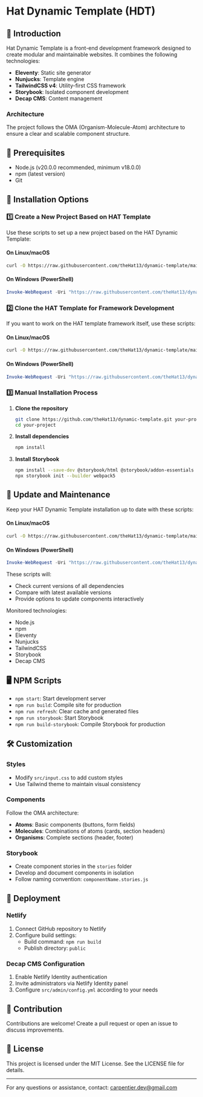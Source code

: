 # Hat Dynamic Template (HDT)

## 🌟 Introduction

Hat Dynamic Template is a front-end development framework designed to create modular and maintainable websites. It combines the following technologies:

- **Eleventy**: Static site generator
- **Nunjucks**: Template engine
- **TailwindCSS v4**: Utility-first CSS framework
- **Storybook**: Isolated component development
- **Decap CMS**: Content management

### Architecture

The project follows the OMA (Organism-Molecule-Atom) architecture to ensure a clear and scalable component structure.

## 🔧 Prerequisites

- Node.js (v20.0.0 recommended, minimum v18.0.0)
- npm (latest version)
- Git

## 🚀 Installation Options

### 1️⃣ Create a New Project Based on HAT Template

Use these scripts to set up a new project based on the HAT Dynamic Template:

#### On Linux/macOS

```sh
curl -O https://raw.githubusercontent.com/theHat13/dynamic-template/main/docs/scripts/setup-new-project.sh && chmod +x setup-new-project.sh && ./setup-new-project.sh
```

#### On Windows (PowerShell)

```powershell
Invoke-WebRequest -Uri "https://raw.githubusercontent.com/theHat13/dynamic-template/main/docs/scripts/setup-new-project.ps1" -OutFile "setup-new-project.ps1" ; .\setup-new-project.ps1
```

### 2️⃣ Clone the HAT Template for Framework Development

If you want to work on the HAT template framework itself, use these scripts:

#### On Linux/macOS

```sh
curl -O https://raw.githubusercontent.com/theHat13/dynamic-template/main/docs/scripts/clone-hat-template.sh && chmod +x clone-hat-template.sh && ./clone-hat-template.sh
```

#### On Windows (PowerShell)

```powershell
Invoke-WebRequest -Uri "https://raw.githubusercontent.com/theHat13/dynamic-template/main/docs/scripts/clone-hat-template.ps1" -OutFile "clone-hat-template.ps1" ; .\clone-hat-template.ps1
```

### 3️⃣ Manual Installation Process

1. **Clone the repository**

   ```sh
   git clone https://github.com/theHat13/dynamic-template.git your-project
   cd your-project
   ```

2. **Install dependencies**

   ```sh
   npm install
   ```

3. **Install Storybook**

   ```sh
   npm install --save-dev @storybook/html @storybook/addon-essentials
   npx storybook init --builder webpack5
   ```

## 🔄 Update and Maintenance

Keep your HAT Dynamic Template installation up to date with these scripts:

#### On Linux/macOS

```sh
curl -O https://raw.githubusercontent.com/theHat13/dynamic-template/main/docs/scripts/update-project.sh && chmod +x update-project.sh && ./update-project.sh
```

#### On Windows (PowerShell)

```powershell
Invoke-WebRequest -Uri "https://raw.githubusercontent.com/theHat13/dynamic-template/main/docs/scripts/update-project.ps1" -OutFile "update-project.ps1" ; .\update-project.ps1
```

These scripts will:

- Check current versions of all dependencies
- Compare with latest available versions
- Provide options to update components interactively

Monitored technologies:
- Node.js
- npm
- Eleventy
- Nunjucks
- TailwindCSS
- Storybook
- Decap CMS

## 🖥 NPM Scripts

- `npm start`: Start development server
- `npm run build`: Compile site for production
- `npm run refresh`: Clear cache and generated files
- `npm run storybook`: Start Storybook
- `npm run build-storybook`: Compile Storybook for production

## 🛠 Customization

### Styles

- Modify `src/input.css` to add custom styles
- Use Tailwind theme to maintain visual consistency

### Components

Follow the OMA architecture:

- **Atoms**: Basic components (buttons, form fields)
- **Molecules**: Combinations of atoms (cards, section headers)
- **Organisms**: Complete sections (header, footer)

### Storybook

- Create component stories in the `stories` folder
- Develop and document components in isolation
- Follow naming convention: `componentName.stories.js`

## 🚢 Deployment

### Netlify

1. Connect GitHub repository to Netlify
2. Configure build settings:
   - Build command: `npm run build`
   - Publish directory: `public`

### Decap CMS Configuration

1. Enable Netlify Identity authentication
2. Invite administrators via Netlify Identity panel
3. Configure `src/admin/config.yml` according to your needs

## 🤝 Contribution

Contributions are welcome! Create a pull request or open an issue to discuss improvements.

## 📄 License

This project is licensed under the MIT License. See the LICENSE file for details.

---

For any questions or assistance, contact: <carpentier.dev@gmail.com>